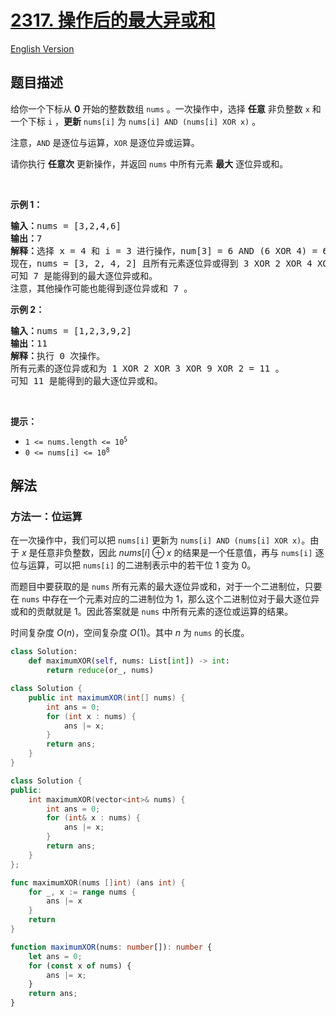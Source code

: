 # [2317. 操作后的最大异或和](https://leetcode.cn/problems/maximum-xor-after-operations)

[English Version](/solution/2300-2399/2317.Maximum%20XOR%20After%20Operations/README_EN.md)

<!-- tags:位运算,数组,数学 -->

## 题目描述

<!-- 这里写题目描述 -->

<p>给你一个下标从 <strong>0</strong>&nbsp;开始的整数数组&nbsp;<code>nums</code>&nbsp;。一次操作中，选择 <strong>任意</strong>&nbsp;非负整数&nbsp;<code>x</code>&nbsp;和一个下标&nbsp;<code>i</code>&nbsp;，<strong>更新</strong>&nbsp;<code>nums[i]</code>&nbsp;为&nbsp;<code>nums[i] AND (nums[i] XOR x)</code>&nbsp;。</p>

<p>注意，<code>AND</code>&nbsp;是逐位与运算，<code>XOR</code>&nbsp;是逐位异或运算。</p>

<p>请你执行 <strong>任意次</strong>&nbsp;更新操作，并返回&nbsp;<code>nums</code>&nbsp;中所有元素&nbsp;<strong>最大</strong>&nbsp;逐位异或和。</p>

<p>&nbsp;</p>

<p><strong>示例 1：</strong></p>

<pre><b>输入：</b>nums = [3,2,4,6]
<b>输出：</b>7
<b>解释：</b>选择 x = 4 和 i = 3 进行操作，num[3] = 6 AND (6 XOR 4) = 6 AND 2 = 2 。
现在，nums = [3, 2, 4, 2] 且所有元素逐位异或得到 3 XOR 2 XOR 4 XOR 2 = 7 。
可知 7 是能得到的最大逐位异或和。
注意，其他操作可能也能得到逐位异或和 7 。</pre>

<p><strong>示例 2：</strong></p>

<pre><b>输入：</b>nums = [1,2,3,9,2]
<b>输出：</b>11
<b>解释：</b>执行 0 次操作。
所有元素的逐位异或和为 1 XOR 2 XOR 3 XOR 9 XOR 2 = 11 。
可知 11 是能得到的最大逐位异或和。</pre>

<p>&nbsp;</p>

<p><strong>提示：</strong></p>

<ul>
	<li><code>1 &lt;= nums.length &lt;= 10<sup>5</sup></code></li>
	<li><code>0 &lt;= nums[i] &lt;= 10<sup>8</sup></code></li>
</ul>

## 解法

### 方法一：位运算

在一次操作中，我们可以把 `nums[i]` 更新为 `nums[i] AND (nums[i] XOR x)`。由于 $x$ 是任意非负整数，因此 $nums[i] \oplus x$ 的结果是一个任意值，再与 `nums[i]` 逐位与运算，可以把 `nums[i]` 的二进制表示中的若干位 $1$ 变为 $0$。

而题目中要获取的是 `nums` 所有元素的最大逐位异或和，对于一个二进制位，只要在 `nums` 中存在一个元素对应的二进制位为 $1$，那么这个二进制位对于最大逐位异或和的贡献就是 $1$。因此答案就是 `nums` 中所有元素的逐位或运算的结果。

时间复杂度 $O(n)$，空间复杂度 $O(1)$。其中 $n$ 为 `nums` 的长度。

<!-- tabs:start -->

```python
class Solution:
    def maximumXOR(self, nums: List[int]) -> int:
        return reduce(or_, nums)
```

```java
class Solution {
    public int maximumXOR(int[] nums) {
        int ans = 0;
        for (int x : nums) {
            ans |= x;
        }
        return ans;
    }
}
```

```cpp
class Solution {
public:
    int maximumXOR(vector<int>& nums) {
        int ans = 0;
        for (int& x : nums) {
            ans |= x;
        }
        return ans;
    }
};
```

```go
func maximumXOR(nums []int) (ans int) {
	for _, x := range nums {
		ans |= x
	}
	return
}
```

```ts
function maximumXOR(nums: number[]): number {
    let ans = 0;
    for (const x of nums) {
        ans |= x;
    }
    return ans;
}
```

<!-- tabs:end -->

<!-- end -->
